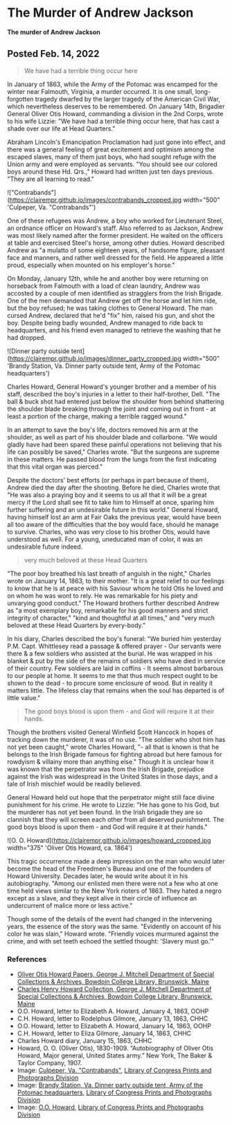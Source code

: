 # The Murder of Andrew Jackson

**The murder of Andrew Jackson**

## Posted Feb. 14, 2022

> We have had a terrible thing occur here

In January of 1863, while the Army of the Potomac was encamped for the winter near Falmouth, Virginia, a murder occurred. It is one small, long-forgotten tragedy dwarfed by the larger tragedy of the American Civil War, which nevertheless deserves to be remembered. On January 14th, Brigadier General Oliver Otis Howard, commanding a division in the 2nd Corps, wrote to his wife Lizzie: "We have had a terrible thing occur here, that has cast a shade over our life at Head Quarters."

Abraham Lincoln's Emancipation Proclamation had just gone into effect, and there was a general feeling of great excitement and optimism among the escaped slaves, many of them just boys, who had sought refuge with the Union army and were employed as servants. "You should see our colored boys around these Hd. Qrs.," Howard had written just ten days previous. "They are all learning to read."

!["Contrabands"](https://clairempr.github.io/images/contrabands_cropped.jpg width="500" 'Culpeper, Va. "Contrabands"')

One of these refugees was Andrew, a boy who worked for Lieutenant Steel, an ordnance officer on Howard's staff. Also referred to as Jackson, Andrew was most likely named after the former president. He waited on the officers at table and exercised Steel's horse, among other duties. Howard described Andrew as "a mulatto of some eighteen years, of handsome figure, pleasant face and manners, and rather well dressed for the field. He appeared a little proud, especially when mounted on his employer's horse."

On Monday, January 12th, while he and another boy were returning on horseback from Falmouth with a load of clean laundry, Andrew was accosted by a couple of men identified as stragglers from the Irish Brigade. One of the men demanded that Andrew get off the horse and let him ride, but the boy refused; he was taking clothes to General Howard. The man cursed Andrew, declared that he'd "fix" him, raised his gun, and shot the boy. Despite being badly wounded, Andrew managed to ride back to headquarters, and his friend even managed to retrieve the washing that he had dropped.

![Dinner party outside tent](https://clairempr.github.io/images/dinner_party_cropped.jpg width="500" 'Brandy Station, Va. Dinner party outside tent, Army of the Potomac headquarters')

Charles Howard, General Howard's younger brother and a member of his staff, described the boy's injuries in a letter to their half-brother, Dell. "The ball & buck shot had entered just below the shoulder from behind shattering the shoulder blade breaking through the joint and coming out in front - at least a portion of the charge, making a terrible ragged wound."

In an attempt to save the boy's life, doctors removed his arm at the shoulder, as well as part of his shoulder blade and collarbone. "We would gladly have had been spared these painful operations not believing that his life can possibly be saved," Charles wrote. "But the surgeons are supreme in these matters. He passed blood from the lungs from the first indicating that this vital organ was pierced."

Despite the doctors' best efforts (or perhaps in part because of them), Andrew died the day after the shooting. Before he died, Charles wrote that "He was also a praying boy and it seems to us all that it will be a great mercy if the Lord shall see fit to take him to Himself at once, sparing him further suffering and an undesirable future in this world." General Howard, having himself lost an arm at Fair Oaks the previous year, would have been all too aware of the difficulties that the boy would face, should he manage to survive. Charles, who was very close to his brother Otis, would have understood as well. For a young, uneducated man of color, it was an undesirable future indeed.

> very much beloved at these Head Quarters

"The poor boy breathed his last breath of anguish in the night," Charles wrote on January 14, 1863, to their mother. "It is a great relief to our feelings to know that he is at peace with his Saviour whom he told Otis he loved and on whom he was wont to rely. He was remarkable for his piety and unvarying good conduct." The Howard brothers further described Andrew as "a most exemplary boy, remarkable for his good manners and strict integrity of character," "kind and thoughtful at all times," and "very much beloved at these Head Quarters by every-body."

In his diary, Charles described the boy's funeral: "We buried him yesterday P.M. Capt. Whittlesey read a passage & offered prayer - Our servants were there & a few soldiers who assisted at the burial. He was wrapped in his blanket & put by the side of the remains of soldiers who have died in service of their country. Few soldiers are laid in coffins - It seems almost barbarous to our people at home. It seems to me that thus much respect ought to be shown to the dead - to procure some enclosure of wood. But in reality it matters little. The lifeless clay that remains when the soul has departed is of little value."

> The good boys blood is upon them - and God will require it at their hands.

Though the brothers visited General Winfield Scott Hancock in hopes of tracking down the murderer, it was of no use. "The soldier who shot him has not yet been caught," wrote Charles Howard, "- all that is known is that he belongs to the Irish Brigade famous for fighting abroad but here famous for rowdyism & villainy more than anything else." Though it is unclear how it was known that the perpetrator was from the Irish Brigade, prejudice against the Irish was widespread in the United States in those days, and a tale of Irish mischief would be readily believed.

General Howard held out hope that the perpetrator might still face divine punishment for his crime. He wrote to Lizzie: "He has gone to his God, but the murderer has not yet been found. In the Irish brigade they are so clannish that they will screen each other from all deserved punishment. The good boys blood is upon them - and God will require it at their hands."

![O. O. Howard](https://clairempr.github.io/images/howard_cropped.jpg width="375" 'Oliver Otis Howard, ca. 1864')

This tragic occurrence made a deep impression on the man who would later become the head of the Freedmen's Bureau and one of the founders of Howard University. Decades later, he would write about it in his autobiography. "Among our enlisted men there were not a few who at one time held views similar to the New York rioters of 1863. They hated a negro except as a slave, and they kept alive in their circle of influence an undercurrent of malice more or less active."

Though some of the details of the event had changed in the intervening years, the essence of the story was the same. "Evidently on account of his color he was slain," Howard wrote. "Friendly voices murmured against the crime, and with set teeth echoed the settled thought: 'Slavery must go.'"

### References
- <a href="https://library.bowdoin.edu/arch/mss/oohg.shtml">Oliver Otis Howard Papers, George J. Mitchell Department of Special Collections & Archives, Bowdoin College Library, Brunswick, Maine</a>
- <a href="https://library.bowdoin.edu/arch/mss/chhg.shtml">Charles Henry Howard Collection, George J. Mitchell Department of Special Collections & Archives, Bowdoin College Library, Brunswick, Maine</a>
- O.O. Howard, letter to Elizabeth A. Howard, January 4, 1863, OOHP
- C.H. Howard, letter to Rodelphus Gilmore, January 13, 1863, CHHC
- O.O. Howard, letter to Elizabeth A. Howard, January 14, 1863, OOHP
- C.H. Howard, letter to Eliza Gilmore, January 14, 1863, CHHC
- Charles Howard diary, January 15, 1863, CHHC
- Howard, O. O. (Oliver Otis), 1830-1909. “Autobiography of Oliver Otis Howard, Major general, United States army.” New York, The Baker & Taylor Company, 1907.
- Image: <a href="https://www.loc.gov/pictures/collection/cwp/item/2018666349/">Culpeper, Va. "Contrabands"</a>, <a href="https://www.loc.gov/pictures/">Library of Congress Prints and Photographs Division</a>
- Image: <a href="https://www.loc.gov/pictures/collection/cwp/item/2018666564/">Brandy Station, Va. Dinner party outside tent, Army of the Potomac headquarters</a>, <a href="https://www.loc.gov/pictures/">Library of Congress Prints and Photographs Division</a>
- Image: <a href="https://www.loc.gov/pictures/collection/cwp/item/2018669843/">O.O. Howard</a>, <a href="https://www.loc.gov/pictures/">Library of Congress Prints and Photographs Division</a>
